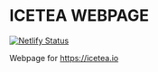 # ICETEA WEBPAGE

[![Netlify Status](https://api.netlify.com/api/v1/badges/7984565c-9679-4bf2-b347-3b7add259f11/deploy-status)](https://app.netlify.com/sites/icetea/deploys)

Webpage for https://icetea.io
